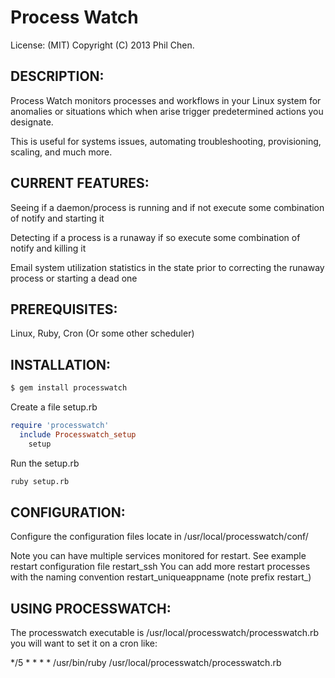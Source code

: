 # Process Watch

License: (MIT) Copyright (C) 2013 Phil Chen.

## DESCRIPTION:

Process Watch monitors processes and workflows in your Linux system for anomalies or situations which when arise trigger predetermined actions you designate.

This is useful for systems issues, automating troubleshooting, provisioning, scaling, and much more.

## CURRENT FEATURES:

  Seeing if a daemon/process is running and if not execute some combination of notify and starting it

  Detecting if a process is a runaway if so execute some combination of notify and killing it

  Email system utilization statistics in the state prior to correcting the runaway process or starting a dead one

## PREREQUISITES:

  Linux, Ruby, Cron (Or some other scheduler)

## INSTALLATION: 

```bash
$ gem install processwatch
```

Create a file setup.rb

```ruby
require 'processwatch'
  include Processwatch_setup
    setup
```

Run the setup.rb

```bash
ruby setup.rb
```

## CONFIGURATION:

Configure the configuration files locate in /usr/local/processwatch/conf/

Note you can have multiple services monitored for restart.
See example restart configuration file restart_ssh
You can add more restart processes with the naming convention restart_uniqueappname (note prefix restart_)

## USING PROCESSWATCH:

The processwatch executable is /usr/local/processwatch/processwatch.rb you will want to set it on a cron like:

*/5 * * * * /usr/bin/ruby /usr/local/processwatch/processwatch.rb
